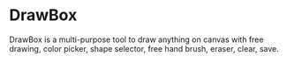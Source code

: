 # DrawBox
DrawBox is a multi-purpose tool to draw anything on canvas with free drawing, color picker, shape selector, free hand brush, eraser, clear, save.
